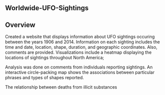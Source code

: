 ## Worldwide-UFO-Sightings

## Overview
Created a website that displays information about UFO sightings occuring between the years 1906 and 2014. Information on each sighting includes the time and date, location, shape, duration, and geographic coordinates. Also, comments are provided. Visualizations include a heatmap displaying the locations of sightings throughout North America;

Analysis was done on comments from individuals reporting sightings. An interactive circle-packing map shows the associations between particular phrases and types of shapes reported.

The relationship between deaths from illicit substances